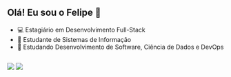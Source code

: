 ## Olá! Eu sou o Felipe 👋

- 💻 Estagiário em Desenvolvimento Full-Stack 
- 🔭 Estudante de Sistemas de Informação 
- 🌱 Estudando Desenvolvimento de Software, Ciência de Dados e DevOps

##

<div>
    <a href = "mailto:fa.ferreira@unesp.br"><img src="https://img.shields.io/badge/Gmail-D14836?style=for-the-badge&logo=gmail&logoColor=white" target="_blank"></a>
    <a href="https://www.linkedin.com/in/felipe-ferreira-616b34260" target="_blank"><img src="https://img.shields.io/badge/-LinkedIn-%230077B5?style=for-the-badge&logo=linkedin&logoColor=white" target="_blank"></a>
</div>

